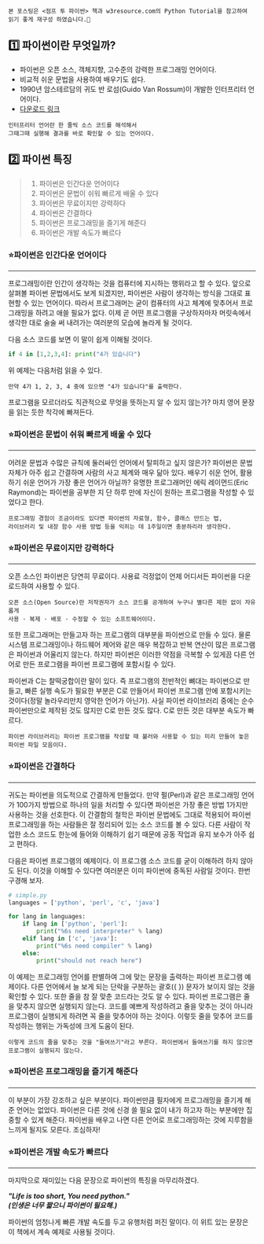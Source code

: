 
```
본 포스팅은 <점프 투 파이썬> 책과 w3resource.com의 Python Tutorial을 참고하여  
읽기 좋게 재구성 하였습니다.💛
```

## 1️⃣ 파이썬이란 무엇일까?

- 파이썬은 오픈 소스, 객체지향, 고수준의 강력한 프로그래밍 언어이다.
- 비교적 쉬운 문법을 사용하여 배우기도 쉽다. 
- 1990년 암스테르담의 귀도 반 로섬(Guido Van Rossum)이 개발한 인터프리터 언어이다.
- [다운로드 링크](http://www.python.org "python 다운로드 홈페이지")
```
인터프리터 언어란 한 줄씩 소스 코드를 해석해서      
그때그때 실행해 결과를 바로 확인할 수 있는 언어이다.
```



## 2️⃣ 파이썬 특징


> 1. 파이썬은 인간다운 언어이다    
> 2. 파이썬은 문법이 쉬워 빠르게 배울 수 있다    
> 3. 파이썬은 무료이지만 강력하다    
> 4. 파이썬은 간결하다    
> 5. 파이썬은 프로그래밍을 즐기게 해준다    
> 6. 파이썬은 개발 속도가 빠르다    



### ⭐️파이썬은 인간다운 언어이다
---
프로그래밍이란 인간이 생각하는 것을 컴퓨터에 지시하는 행위라고 할 수 있다. 
앞으로 살펴볼 파이썬 문법에서도 보게 되겠지만, 파이썬은 사람이 생각하는 방식을 그대로 표현할 수 있는 언어이다. 
따라서 프로그래머는 굳이 컴퓨터의 사고 체계에 맞추어서 프로그래밍을 하려고 애쓸 필요가 없다. 
이제 곧 어떤 프로그램을 구상하자마자 머릿속에서 생각한 대로 술술 써 내려가는 여러분의 모습에 놀라게 될 것이다.

다음 소스 코드를 보면 이 말이 쉽게 이해될 것이다.

```python
if 4 in [1,2,3,4]: print("4가 있습니다")
```
위 예제는 다음처럼 읽을 수 있다.

```
만약 4가 1, 2, 3, 4 중에 있으면 "4가 있습니다"를 출력한다.
```
프로그램을 모르더라도 직관적으로 무엇을 뜻하는지 알 수 있지 않는가? 마치 영어 문장을 읽는 듯한 착각에 빠져든다.



### ⭐️파이썬은 문법이 쉬워 빠르게 배울 수 있다
---
어려운 문법과 수많은 규칙에 둘러싸인 언어에서 탈피하고 싶지 않은가? 파이썬은 문법 자체가 아주 쉽고 간결하며 
사람의 사고 체계와 매우 닮아 있다. 배우기 쉬운 언어, 활용하기 쉬운 언어가 가장 좋은 언어가 아닐까?
유명한 프로그래머인 에릭 레이먼드(Eric Raymond)는 파이썬을 공부한 지 단 하루 만에 자신이 원하는 프로그램을 작성할 수 있었다고 한다.
```
프로그래밍 경험이 조금이라도 있다면 파이썬의 자료형, 함수, 클래스 만드는 법,   
라이브러리 및 내장 함수 사용 방법 등을 익히는 데 1주일이면 충분하리라 생각한다.
```

### ⭐️파이썬은 무료이지만 강력하다
---
오픈 소스인 파이썬은 당연히 무료이다. 사용료 걱정없이 언제 어디서든 파이썬을 다운로드하여 사용할 수 있다.

```
오픈 소스(Open Source)란 저작권자가 소스 코드를 공개하여 누구나 별다른 제한 없이 자유롭게   
사용 · 복제 · 배포 · 수정할 수 있는 소프트웨어이다.
```
또한 프로그래머는 만들고자 하는 프로그램의 대부분을 파이썬으로 만들 수 있다. 물론 시스템 프로그래밍이나 하드웨어 제어와 같은 
매우 복잡하고 반복 연산이 많은 프로그램은 파이썬과 어울리지 않는다. 하지만 파이썬은 이러한 약점을 극복할 수 있게끔 
다른 언어로 만든 프로그램을 파이썬 프로그램에 포함시킬 수 있다.


파이썬과 C는 찰떡궁합이란 말이 있다. 즉 프로그램의 전반적인 뼈대는 파이썬으로 만들고, 빠른 실행 속도가 필요한 부분은 
C로 만들어서 파이썬 프로그램 안에 포함시키는 것이다(정말 놀라우리만치 영악한 언어가 아닌가). 
사실 파이썬 라이브러리 중에는 순수 파이썬만으로 제작된 것도 많지만 C로 만든 것도 많다. C로 만든 것은 대부분 속도가 빠르다.

```
파이썬 라이브러리는 파이썬 프로그램을 작성할 때 불러와 사용할 수 있는 미리 만들어 놓은 파이썬 파일 모음이다.
```


### ⭐️파이썬은 간결하다
---
귀도는 파이썬을 의도적으로 간결하게 만들었다. 만약 펄(Perl)과 같은 프로그래밍 언어가 100가지 방법으로 하나의 일을 처리할 수
있다면 파이썬은 가장 좋은 방법 1가지만 사용하는 것을 선호한다. 이 간결함의 철학은 파이썬 문법에도 그대로 적용되어 파이썬 
프로그래밍을 하는 사람들은 잘 정리되어 있는 소스 코드를 볼 수 있다. 다른 사람이 작업한 소스 코드도 한눈에 들어와 이해하기 
쉽기 때문에 공동 작업과 유지 보수가 아주 쉽고 편하다.

다음은 파이썬 프로그램의 예제이다. 이 프로그램 소스 코드를 굳이 이해하려 하지 않아도 된다. 이것을 이해할 수 있다면 
여러분은 이미 파이썬에 중독된 사람일 것이다. 한번 구경해 보자.

```python
# simple.py
languages = ['python', 'perl', 'c', 'java']

for lang in languages:
    if lang in ['python', 'perl']:
        print("%6s need interpreter" % lang)
    elif lang in ['c', 'java']:
        print("%6s need compiler" % lang)
    else:
        print("should not reach here")
```

이 예제는 프로그래밍 언어를 판별하여 그에 맞는 문장을 출력하는 파이썬 프로그램 예제이다. 다른 언어에서 늘 보게 되는 단락을 
구분하는 괄호({ }) 문자가 보이지 않는 것을 확인할 수 있다. 또한 줄을 참 잘 맞춘 코드라는 것도 알 수 있다. 
파이썬 프로그램은 줄을 맞추지 않으면 실행되지 않는다. 코드를 예쁘게 작성하려고 줄을 맞추는 것이 아니라 프로그램이 실행되게
하려면 꼭 줄을 맞추어야 하는 것이다. 이렇듯 줄을 맞추어 코드를 작성하는 행위는 가독성에 크게 도움이 된다.

```
이렇게 코드의 줄을 맞추는 것을 "들여쓰기"라고 부른다. 파이썬에서 들여쓰기를 하지 않으면 프로그램이 실행되지 않는다.
```

### ⭐️파이썬은 프로그래밍을 즐기게 해준다
---
이 부분이 가장 강조하고 싶은 부분이다. 파이썬만큼 필자에게 프로그래밍을 즐기게 해 준 언어는 없었다. 
파이썬은 다른 것에 신경 쓸 필요 없이 내가 하고자 하는 부분에만 집중할 수 있게 해준다. 
파이썬을 배우고 나면 다른 언어로 프로그래밍하는 것에 지루함을 느끼게 될지도 모른다. 조심하자!

### ⭐️파이썬은 개발 속도가 빠르다
---
마지막으로 재미있는 다음 문장으로 파이썬의 특징을 마무리하겠다.

**_"Life is too short, You need python."   
  (인생은 너무 짧으니 파이썬이 필요해.)_**

파이썬의 엄청나게 빠른 개발 속도를 두고 유행처럼 퍼진 말이다. 이 위트 있는 문장은 이 책에서 계속 예제로 사용될 것이다.
